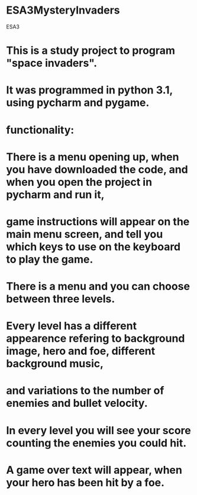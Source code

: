 # ESA3MysteryInvaders
ESA3

# This is a study project to program "space invaders".
# It was programmed in python 3.1, using pycharm and pygame.
# functionality:
# There is a menu opening up, when you have downloaded the code, and when you open the project in pycharm and run it,
# game instructions will appear on the main menu screen, and tell you which keys to use on the keyboard to play the game.
# There is a menu and you can choose between three levels.
# Every level has a different appearence refering to background image, hero and foe, different background music,
# and variations to the number of enemies and bullet velocity.
# In every level you will see your score counting the enemies you could hit.
# A game over text will appear, when your hero has been hit by a foe.
